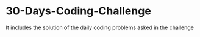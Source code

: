 # 30-Days-Coding-Challenge
It includes the solution of the daily coding problems asked in the challenge 
